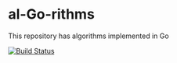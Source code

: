 # al-Go-rithms
This repository has algorithms implemented in Go

[![Build Status](https://travis-ci.com/addy1997/al-Go-rithms.svg?branch=main)](https://travis-ci.com/addy1997/al-Go-rithms)
